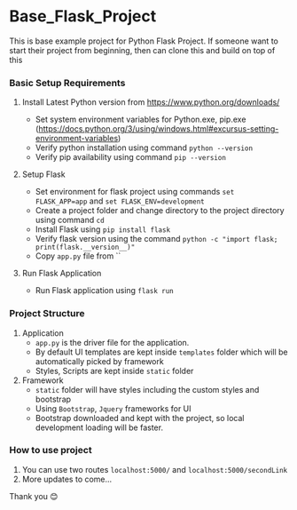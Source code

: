 # Base_Flask_Project
This is base example project for Python Flask Project. If someone want to start their project from beginning, then can clone this and build on top of this

### Basic Setup Requirements

1. Install Latest Python version from https://www.python.org/downloads/
    - Set system environment variables for Python.exe, pip.exe (https://docs.python.org/3/using/windows.html#excursus-setting-environment-variables)
    - Verify python installation using command `python --version`
    - Verify pip availability using command `pip --version`

2. Setup Flask
    - Set environment for flask project using commands `set FLASK_APP=app` and `set FLASK_ENV=development`
    - Create a project folder and change directory to the project directory using command `cd`
    - Install Flask using `pip install flask`
    - Verify flask version using the command `python -c "import flask; print(flask.__version__)"`
    - Copy `app.py` file from ``

3. Run Flask Application
    - Run Flask application using `flask run`
    
    
### Project Structure

1. Application
    - `app.py` is the driver file for the application.
    - By default UI templates are kept inside `templates` folder which will be automatically picked by framework
    - Styles, Scripts are kept inside `static` folder
2. Framework
    - `static` folder will have styles including the custom styles and bootstrap
    - Using `Bootstrap`, `Jquery` frameworks for UI
    - Bootstrap downloaded and kept with the project, so local development loading will be faster.

### How to use project

1. You can use two routes `localhost:5000/` and `localhost:5000/secondLink`
2. More updates to come...



Thank you :blush:
